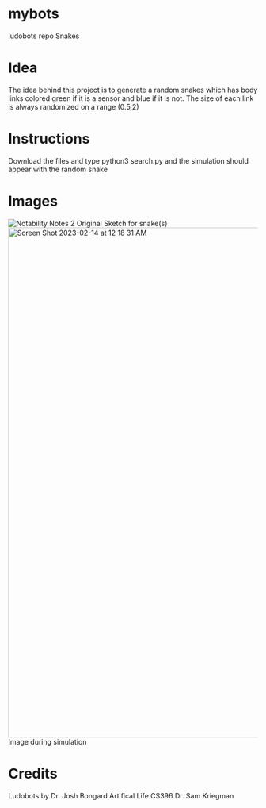 # mybots
ludobots repo Snakes
# Idea 
The idea behind this project is to generate a random snakes which has body links colored green if it is a sensor and blue if it is not.
The size of each link is always randomized on a range (0.5,2)
# Instructions
Download the files and type python3 search.py and the simulation should appear with the random snake
# Images
![Notability Notes 2](https://user-images.githubusercontent.com/98726413/218655976-e872df14-512d-45c7-a5c1-bad7d5e2b391.png)
Original Sketch for snake(s)
<img width="1028" alt="Screen Shot 2023-02-14 at 12 18 31 AM" src="https://user-images.githubusercontent.com/98726413/218655285-bdf56880-ee3e-4e6b-ac4c-14dcd31618e9.png">
Image during simulation
# Credits
Ludobots by Dr. Josh Bongard
Artifical Life CS396 Dr. Sam Kriegman
